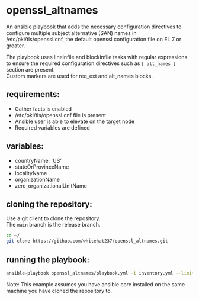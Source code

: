 openssl_altnames
================

An ansible playbook that adds the necessary configuration directives to configure multiple subject alternative (SAN) names in /etc/pki/tls/openssl.cnf, 
the default openssl configuration file on EL 7 or greater.

The playbook uses lineinfile and blockinfile tasks with regular expressions to ensure the required configuration directives such as `[ alt_names ]` section are present.  
Custom markers are used for req_ext and alt_names blocks.

requirements:
-------------
* Gather facts is enabled
* /etc/pki/tls/openssl.cnf file is present
* Ansible user is able to elevate on the target node
* Required variables are defined


variables:
----------
* countryName: 'US'
* stateOrProvinceName <The state or province name value that should be used in openssl.cnf as the default>
* localityName <The locality name value that should be used in openssl.cnf as the default>
* organizationName <The organization name value that should be used in openssl.cnf as the default>
* zero_organizationalUnitName <The organizational unit name value that should be used in openssl.cnf as the default>

cloning the repository:
-----------------------
Use a git client to clone the repository.  
The `main` branch is the release branch.

```bash
cd ~/
git clone https://github.com/whitehat237/openssl_altnames.git
```

running the playbook:
---------------------

```bash
ansible-playbook openssl_altnames/playbook.yml -i inventory.yml --limit host.example.com --user local --become -kK
```

Note: This example assumes you have ansible core installed on the same machine you have cloned the repository to.
